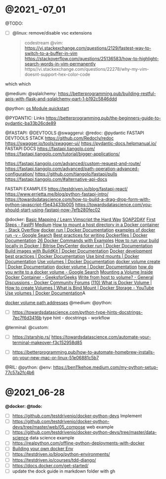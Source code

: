# @2021_-07_01

@TODO: 
- [ ] @linux: remove/disable vsc extensions
    > codestream
@vim:
https://vi.stackexchange.com/questions/2129/fastest-way-to-switch-to-a-buffer-in-vim
https://stackoverflow.com/questions/25136583/how-to-highlight-search-words-in-vim-permanently
https//vi.stackexchange.com/questions/22278/why-my-vim-doesnt-support-hex-color-code


which
which

@medium: @sqlalchemy:
https://betterprogramming.pub/building-restful-apis-with-flask-and-sqlalchemy-part-1-b192c5846ddd


@python:
[os Module quickstart](https://devopslearning.medium.com/day-1-101-days-of-devops-python-os-module-5fa36bedbb24)



@PYDANTIC:
Links
https://betterprogramming.pub/the-beginners-guide-to-pydantic-ba33b26cde89




@FASTAPI: @DEVTOOLS @swaggerui: @redoc: @pydantic
FASTAPI DEVTOOLS STACK
https://github.com/Redocly/redoc
https://swagger.io/tools/swagger-ui/
https://pydantic-docs.helpmanual.io/
FASTAPI DOCS
https://fastapi.tiangolo.com/
https://fastapi.tiangolo.com/tutorial/bigger-applications/

https://fastapi.tiangolo.com/advanced/custom-request-and-route/
https://fastapi.tiangolo.com/advanced/path-operation-advanced-configuration/
https://github.com/tiangolo/fastapi/pulls
https://fastapi.tiangolo.com/#alternative-api-docs

FASTAPI EXAMPLES
https://testdriven.io/blog/fastapi-react/
https://www.errietta.me/blog/python-fastapi-intro/
https://towardsdatascience.com/how-to-build-a-drag-drop-form-with-python-javascript-f5e43433b005
https://towardsdatascience.com/you-should-start-using-fastapi-now-7efb280fec02

@docker: 
[Basic Mapping / Learn Vimscript the Hard Way](https://learnvimscriptthehardway.stevelosh.com/chapters/03.html)
[SOAP2DAY](https://soap2day.to/EczoyMjoiNjY5OTB8fDE4NS4yMzYuMjAwLjEzNCI7.html?ap=1&__cf_chl_jschl_tk__=ad503274b16475f6270167faf7c0e94792ddc0ee-1624960178-0-AWZugHdD_vKCffyPRRyUSbbzVo0ajmdDZdSVTCOMzKnX8PbEExbD8WunfgxJ2RtxI-_2w5xcTZsV2gbQWumhDQ36cGRbedRGIiFGc9KDP7V70NVP0UrCQXhAlAzgjsLwLArVvphh_1G_RX24tdUYhdkSoJ5TI2AcF6mYhsdXDCIc-kQdgOLcVaZxiZ34h58JTsmUhgQU9xpv8Gk0_QURqLfgWDB2w-sqHzp6Fw0Gf4XCIeWtUXthKJS2zLW3yivYn87rsgSyDOlVrQHMIMKy7pW1w-hjsZoi--rdBIdF5tT_dQdFMR4xTKJWnWgo_Bc9m2gunDG9Bm6fEWWoyyZV58Pf-bit2jNFbt9QSb9NQsJI4GmM9115fO_wFfmHpwwVFpIzFRekE41YZ6AeoTt66kaIVQWITSUhlRF8XAS5BD0qP4dLcNA9QkyWunBqr8xlMuv95oH083NVKfEIQGF7H4c)
[First Steps - FastPI](https://fastapi.tiangolo.com/tutorial/first-steps/)
[Medium](https://medium.com/)
[How to mount a host directory in a Docker container - Stack Overflow](https://stackoverflow.com/questions/23439126/how-to-mount-a-host-directory-in-a-docker-container)
[docker run | Docker Documentation](https://docs.docker.com/engine/reference/commandline/run/)
[examples of docker run -v - Google Search](https://www.google.com/search?client=firefox-b-1-d&q=examples+of+docker+run+-v)
[Best practices for writing Dockerfiles | Docker Documentation](https://docs.docker.com/develop/develop-images/dockerfile_best-practices/)
[26 Docker Commands with Examples](https://geekflare.com/docker-commands/)
[How to run your build locally in Docker | Bitrise DevCenter](https://devcenter.bitrise.io/tutorials/docker/run-your-build-locally-in-docker/)
[docker run | Docker Documentation](https://docs.docker.com/engine/reference/commandline/run/)
[Build images with BuildKit | Docker Documentation](https://docs.docker.com/develop/develop-images/build_enhancements/)
[Docker development best practices | Docker Documentation](https://docs.docker.com/develop/dev-best-practices/)
[Use bind mounts | Docker Documentation](https://docs.docker.com/storage/bind-mounts/)
[Use volumes | Docker Documentation](https://docs.docker.com/storage/volumes/)
[docker volume create | Docker Documentation](https://docs.docker.com/engine/reference/commandline/volume_create/)
[docker volume | Docker Documentation](https://docs.docker.com/engine/reference/commandline/volume/)
[how do you write to a docker volume - Google Search](https://www.google.com/search?client=firefox-b-1-d&q=how+do+you+write+to+a+docker+volume)
[Mounting a Volume Inside Docker Container - GeeksforGeeks](https://www.geeksforgeeks.org/mounting-a-volume-inside-docker-container/)
[Write from host to volume? - General Discussions - Docker Community Forums](https://forums.docker.com/t/write-from-host-to-volume/47274/4)
[(110) What is Docker Volume | How to create Volumes | What is Bind Mount | Docker Storage - YouTube](https://www.youtube.com/watch?v=VOK06Q4QqvE&t=89s)
[Use volumes | Docker Documentation](https://docs.docker.com/storage/volumes/)A

[docker volume path addresses](https://stackoverflow.com/questions/46907558/docker-compose-relative-paths-vs-docker-volume)
@medium: @python:
- [ ] https://towardsdatascience.com/python-type-hints-docstrings-7ec7f6d3416b
type hint - docstrings - workflow


@terminal: @custom:
- [ ] https://starship.rs/ 
https://towardsdatascience.com/automate-your-terminal-makeover-f3c152958d85

- [ ] https://betterprogramming.pub/how-to-automate-homebrew-installs-on-your-new-mac-or-linux-51e06881c5b7

@RIL: @python: @env:
https://ben11kehoe.medium.com/my-python-setup-77c57a2fc4b6

# @2021_06-28 

**@docker: @todo:**
- [ ] https://github.com/testdrivenio/docker-python-devs Implement
- [ ] https://github.com/testdrivenio/docker-python-devs/tree/master/web/05_compose  web example
- [ ] https://github.com/testdrivenio/docker-python-devs/tree/master/data-science data science example
- [ ] https://realpython.com/offline-python-deployments-with-docker
- [ ] [Building your own docker Env](https://testdriven.io/blog/fastapi-docker-traefik/)
- [ ] https://testdriven.io/blog/python-environments/
- [ ] https://testdriven.io/courses/tdd-django/
- [ ] https://docs.docker.com/get-started/
- [ ] update the dock guide in markdown folder with gh
